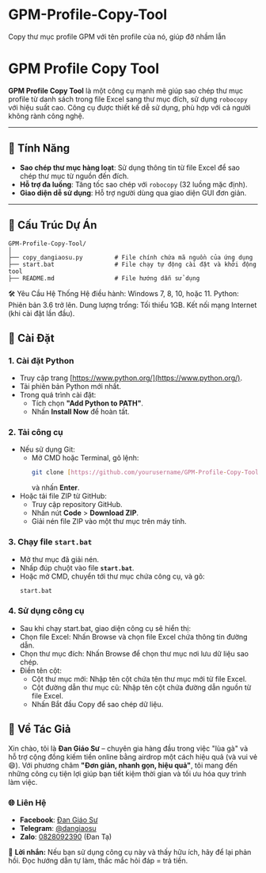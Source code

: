 # GPM-Profile-Copy-Tool
Copy thư mục profile GPM với tên profile của nó, giúp đỡ nhầm lẫn

# GPM Profile Copy Tool

**GPM Profile Copy Tool** là một công cụ mạnh mẽ giúp sao chép thư mục profile từ danh sách trong file Excel sang thư mục đích, sử dụng `robocopy` với hiệu suất cao. Công cụ được thiết kế dễ sử dụng, phù hợp với cả người không rành công nghệ.

---

## 🌟 Tính Năng
- **Sao chép thư mục hàng loạt**: Sử dụng thông tin từ file Excel để sao chép thư mục từ nguồn đến đích.
- **Hỗ trợ đa luồng**: Tăng tốc sao chép với `robocopy` (32 luồng mặc định).
- **Giao diện dễ sử dụng**: Hỗ trợ người dùng qua giao diện GUI đơn giản.

---

## 📂 Cấu Trúc Dự Án
```plaintext
GPM-Profile-Copy-Tool/
│
├── copy_dangiaosu.py         # File chính chứa mã nguồn của ứng dụng
├── start.bat                 # File chạy tự động cài đặt và khởi động tool
├── README.md                 # File hướng dẫn sử dụng
```

🛠️ Yêu Cầu Hệ Thống
Hệ điều hành: Windows 7, 8, 10, hoặc 11.
Python: Phiên bản 3.6 trở lên.
Dung lượng trống: Tối thiểu 1GB.
Kết nối mạng Internet (khi cài đặt lần đầu).

## 🔧 Cài Đặt

### 1. Cài đặt Python
- Truy cập trang [https://www.python.org/](https://www.python.org/).
- Tải phiên bản Python mới nhất.
- Trong quá trình cài đặt:
  - Tích chọn **"Add Python to PATH"**.
  - Nhấn **Install Now** để hoàn tất.

### 2. Tải công cụ
- Nếu sử dụng Git:
  - Mở CMD hoặc Terminal, gõ lệnh:
    ```bash
    git clone [https://github.com/yourusername/GPM-Profile-Copy-Tool.git](https://github.com/dangiaosu/GPM-Profile-Copy-Tool)
    ```
    và nhấn **Enter**.
- Hoặc tải file ZIP từ GitHub:
  - Truy cập repository GitHub.
  - Nhấn nút **Code** > **Download ZIP**.
  - Giải nén file ZIP vào một thư mục trên máy tính.

### 3. Chạy file `start.bat`
- Mở thư mục đã giải nén.
- Nhấp đúp chuột vào file **`start.bat`**.
- Hoặc mở CMD, chuyển tới thư mục chứa công cụ, và gõ:
  ```bash
  start.bat

### 4. Sử dụng công cụ
- Sau khi chạy start.bat, giao diện công cụ sẽ hiển thị:
- Chọn file Excel: Nhấn Browse và chọn file Excel chứa thông tin đường dẫn.
- Chọn thư mục đích: Nhấn Browse để chọn thư mục nơi lưu dữ liệu sao chép.
- Điền tên cột:
  - Cột thư mục mới: Nhập tên cột chứa tên thư mục mới từ file Excel.
  - Cột đường dẫn thư mục cũ: Nhập tên cột chứa đường dẫn nguồn từ file Excel.
  - Nhấn Bắt đầu Copy để sao chép dữ liệu.

## 🐔 Về Tác Giả

Xin chào, tôi là **Đan Giáo Sư** – chuyên gia hàng đầu trong việc "lùa gà" và hỗ trợ cộng đồng kiếm tiền online bằng airdrop một cách hiệu quả (và vui vẻ 😄). Với phương châm **"Đơn giản, nhanh gọn, hiệu quả"**, tôi mang đến những công cụ tiện lợi giúp bạn tiết kiệm thời gian và tối ưu hóa quy trình làm việc.

### 🌐 Liên Hệ
- **Facebook**: [Đan Giáo Sư](https://fb.com/prof.danta/)
- **Telegram**: [@dangiaosu](https://t.me/dangiaosu/)
- **Zalo**: [0828092390](tel:0828092390) (Đan Tạ)

📢 **Lời nhắn:** Nếu bạn sử dụng công cụ này và thấy hữu ích, hãy để lại phản hồi. Đọc hướng dẫn tự làm, thắc mắc hỏi đáp = trả tiền.
